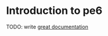 # Introduction to pe6

TODO: write [great documentation](http://jacobian.org/writing/what-to-write/)

